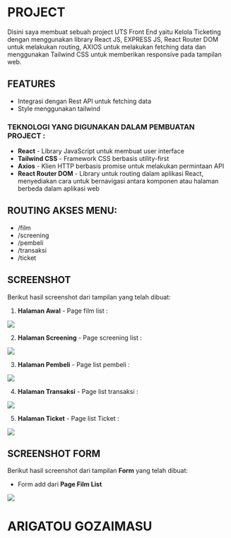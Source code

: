 # PROJECT
Disini saya membuat sebuah project UTS Front End yaitu Kelola Ticketing dengan menggunakan library React JS, EXPRESS JS, React Router DOM untuk melakukan routing, AXIOS untuk melakukan fetching data dan menggunakan Tailwind CSS untuk memberikan responsive pada tampilan web.

## FEATURES
- Integrasi dengan Rest API untuk fetching data
- Style menggunakan tailwind

### TEKNOLOGI YANG DIGUNAKAN DALAM PEMBUATAN PROJECT :
- <b>React</b> - Library JavaScript untuk membuat user interface
- <b>Tailwind CSS</b> - Framework CSS berbasis utility-first
- <b>Axios</b> - Klien HTTP berbasis promise untuk melakukan permintaan API
- <b>React Router DOM</b> - Library untuk routing dalam aplikasi React, menyediakan cara untuk bernavigasi antara komponen atau halaman berbeda dalam aplikasi web

## ROUTING AKSES MENU: 
- /film
- /screening
- /pembeli
- /transaksi
- /ticket

## SCREENSHOT
Berikut hasil screenshot dari tampilan yang telah dibuat: 

1. <b>Halaman Awal</b> - Page film list :
<img src="../fe_ticket//image/page-film.png">

2. <b>Halaman Screening</b> - Page screening list :
<img src="../fe_ticket/image/page-screening.png">

3. <b>Halaman Pembeli</b> - Page list pembeli :
<img src="../fe_ticket/image/page-pembeli.png">

4. <b>Halaman Transaksi</b> - Page list transaksi :
<img src="../fe_ticket/image/page-transaksi.png">

5. <b>Halaman Ticket</b> - Page list Ticket :
<img src="../fe_ticket/image/page-ticket.png">

## SCREENSHOT FORM
Berikut hasil screenshot dari tampilan <b>Form</b> yang telah dibuat: 

- Form add dari <b>Page Film List</b> 
<img src="../fe_ticket/image/form-film.png">

# ARIGATOU GOZAIMASU
